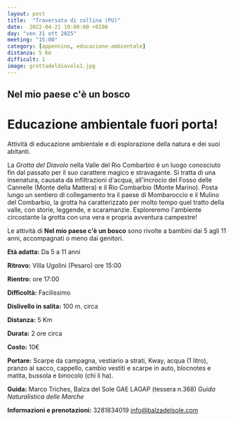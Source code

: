 ```yaml
---
layout: post
title:  "Traversata di collina (PU)"
date:  2022-04-21 19:00:00 +0100
day: "ven 31 ott 2025"
meeting: "15:00"
category: [appennino, educazione-ambientale]
distanza: 5 Km
difficult: 1
image: grottadeldiavolo1.jpg
---
```


## Nel mio paese c'è un bosco

# Educazione ambientale fuori porta! 

Attività di educazione ambientale e di esplorazione della natura e dei suoi abitanti.

La *Grotta del Diavolo* nella Valle del Rio Combarbio è un luogo conosciuto fin dal passato per il suo carattere magico e stravagante. Si tratta di una insenatura, causata da infiltrazioni d'acqua, all'incrocio del Fosso delle Cannelle (Monte della Mattera) e il Rio Combarbio (Monte Marino).
Posta lungo un sentiero di collegamento tra il paese di Mombaroccio e il Mulino del Combarbio, la grotta ha caratterizzato per molto tempo quel tratto della valle, con storie, leggende, e scaramanzie.
Esploreremo l'ambiente circostante la grotta con una vera e propria avventura campestre!

Le attività di **Nel mio paese c'è un bosco** sono rivolte a bambini dai 5 agli 11 anni, accompagnati o meno dai genitori.

**Età adatta:** Da 5 a 11 anni 

**Ritrovo:** Villa Ugolini (Pesaro) ore 15:00 

**Rientro:** ore 17:00

**Difficoltà:** Facilissimo 

**Dislivello in salita:**  100 m. circa

**Distanza:** 5 Km

**Durata:** 2 ore circa

**Costo:** 10€ 

**Portare:** Scarpe da campagna, vestiario a strati, Kway, acqua (1 litro), pranzo al sacco, cappello, cambio vestiti e scarpe in auto, blocnotes e matita, bussola e binocolo (chi li ha). 

**Guida:** Marco Triches, Balza del Sole GAE LAGAP (tessera n.368)
*Guida Naturalistica delle Marche*

**Informazioni e prenotazioni:** 3281834019 info@balzadelsole.com
